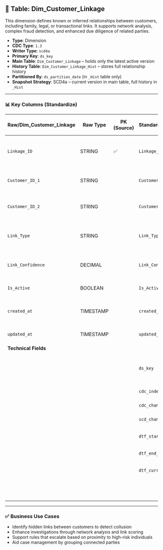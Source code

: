 ## 📜 Table: Dim_Customer_Linkage

This dimension defines known or inferred relationships between customers, including family, legal, or transactional links. It supports network analysis, complex fraud detection, and enhanced due diligence of related parties.

- **Type**: Dimension  
- **CDC Type**: `1.3`  
- **Writer Type**: `scd4a`  
- **Primary Key**: `ds_key`  
- **Main Table**: `Dim_Customer_Linkage` – holds only the latest active version  
- **History Table**: `Dim_Customer_Linkage_Hist` – stores full relationship history  
- **Partitioned By**: `ds_partition_date` (in `_Hist` table only)  
- **Snapshot Strategy**: SCD4a – current version in main table, full history in `_Hist`

---

### 📊 Key Columns (Standardize)

| Raw/Dim_Customer_Linkage | Raw Type  | PK (Source) | Standardized/Dim_Customer_Linkage | Standardized Type | Standardized/Dim_Customer_Linkage_Hist | Description                                        | PK  | Value of Technical Field         | Note                          |
|---------------------------|-----------|-------------|------------------------------------|--------------------|----------------------------------------|----------------------------------------------------|-----|----------------------------------|-------------------------------|
| `Linkage_ID`              | STRING    | ✅          | `Linkage_ID`                       | STRING             | `Linkage_ID`                           | Unique identifier for the customer relationship    |     |                                  | Natural key from source       |
| `Customer_ID_1`           | STRING    |             | `Customer_ID_1`                    | STRING             | `Customer_ID_1`                        | First customer in the relationship                 |     |                                  | FK to `Dim_Customer`         |
| `Customer_ID_2`           | STRING    |             | `Customer_ID_2`                    | STRING             | `Customer_ID_2`                        | Second customer in the relationship                |     |                                  | FK to `Dim_Customer`         |
| `Link_Type`               | STRING    |             | `Link_Type`                        | STRING             | `Link_Type`                            | Type of relationship (e.g., family, legal, shared) |     |                                  | Controlled list              |
| `Link_Confidence`         | DECIMAL   |             | `Link_Confidence`                  | DECIMAL(5,2)       | `Link_Confidence`                      | Score representing strength of inferred link       |     |                                  | Optional                     |
| `Is_Active`               | BOOLEAN   |             | `Is_Active`                        | BOOLEAN            | `Is_Active`                            | Whether the relationship is still valid            |     |                                  | Used for filtering           |
| `created_at`              | TIMESTAMP |             | `created_at`                       | TIMESTAMP          | `created_at`                           | When the relationship was first recorded           |     | From source                      |                              |
| `updated_at`              | TIMESTAMP |             | `updated_at`                       | TIMESTAMP          | `updated_at`                           | Last update of the relationship                    |     | From source                      |                              |
| **Technical Fields**      |           |             |                                    |                    |                                        |                                                    |     |                                  |                              |
|                           |           |             | `ds_key`                           | STRING             | `ds_key`                               | Surrogate primary key in standardized zone         | ✅  | `Linkage_ID`                     | Required for SCD4a            |
|                           |           |             | `cdc_index`                        | INT                | `cdc_index`                            | 1 = current, 0 = outdated                          |     | `1` or `0`                       | SCD4a filter flag             |
|                           |           |             | `cdc_change_type`                  | STRING             | `cdc_change_type`                      | CDC event type                                     |     | `'cdc_insert'`, `'cdc_update'`  |                              |
|                           |           |             | `scd_change_timestamp`             | TIMESTAMP          | `scd_change_timestamp`                 | Snapshot timestamp                                 |     | `updated_at` or job time         |                              |
|                           |           |             | `dtf_start_date`                   | DATE               | `dtf_start_date`                       | Start of validity                                  |     | From `updated_at` or partition   |                              |
|                           |           |             | `dtf_end_date`                     | DATE               | `dtf_end_date`                         | End of validity                                    |     | NULL if current                  |                              |
|                           |           |             | `dtf_current_flag`                 | BOOLEAN            | `dtf_current_flag`                     | TRUE if current version                            |     | TRUE/FALSE                       | Required for scd4a            |
|                           |           |             |                                    |                    | `ds_partition_date`                    | Partition column (`yyyy-MM-dd`)                    |     | Job run date                     | Used in `_Hist` only          |

---

### ✅ Business Use Cases

- Identify hidden links between customers to detect collusion  
- Enhance investigations through network analysis and link scoring  
- Support rules that escalate based on proximity to high-risk individuals  
- Aid case management by grouping connected parties  